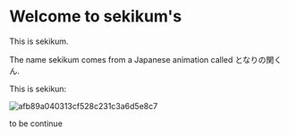 # Welcome to sekikum's
This is sekikum.

The name sekikum comes from a Japanese animation called となりの関くん.

This is sekikun:

![afb89a040313cf528c231c3a6d5e8c7](https://user-images.githubusercontent.com/49646473/178517118-65b1f090-b704-4cf7-ba61-d655eb434e91.jpg)

to be continue
